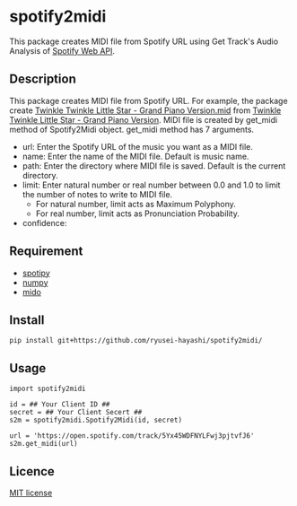 # spotify2midi
This package creates MIDI file from Spotify URL using Get Track's Audio Analysis of [Spotify Web API](https://developer.spotify.com/documentation/web-api).

## Description
This package creates MIDI file from Spotify URL. For example, the package create [Twinkle Twinkle Little Star - Grand Piano Version.mid]() from [Twinkle Twinkle Little Star - Grand Piano Version](https://open.spotify.com/track/5Yx45WDFNYLFwj3pjtvfJ6). MIDI file is created by get_midi method of Spotify2Midi object. get_midi method has 7 arguments.
* url: Enter the Spotify URL of the music you want as a MIDI file.
* name: Enter the name of the MIDI file. Default is music name.
* path: Enter the directory where MIDI file is saved. Default is the current directory.
* limit: Enter natural number or real number between 0.0 and 1.0 to limit the number of notes to write to MIDI file.
  * For natural number, limit acts as Maximum Polyphony.
  * For real number, limit acts as Pronunciation Probability.
* confidence: 

## Requirement
* [spotipy](https://spotipy.readthedocs.io/)
* [numpy](https://numpy.org/)
* [mido](https://mido.readthedocs.io/)

## Install
```
pip install git+https://github.com/ryusei-hayashi/spotify2midi/
```

## Usage

```
import spotify2midi
```

```
id = ## Your Client ID ##
secret = ## Your Client Secert ##
s2m = spotify2midi.Spotify2Midi(id, secret)
```

```
url = 'https://open.spotify.com/track/5Yx45WDFNYLFwj3pjtvfJ6'
s2m.get_midi(url)
```

## Licence
[MIT license](https://en.wikipedia.org/wiki/MIT_License)
